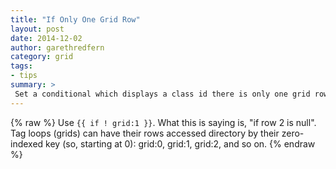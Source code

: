 ```yaml
---
title: "If Only One Grid Row"
layout: post
date: 2014-12-02
author: garethredfern
category: grid
tags:
- tips
summary: >
 Set a conditional which displays a class id there is only one grid row.
---
```


{% raw %}
Use `{{ if ! grid:1 }}`. What this is saying is, "if row 2 is null". Tag loops (grids) can have their rows accessed directory by their zero-indexed key (so, starting at 0): grid:0, grid:1, grid:2, and so on.
{% endraw %}

